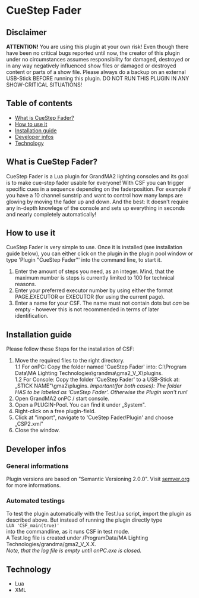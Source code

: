 # CueStep Fader

## Disclaimer
__ATTENTION!__
You are using this plugin at your own risk!
Even though there have been no critical bugs reported until now, the creator of this plugin under no circumstances assumes responsibility for damaged, destroyed or in any way negatively influenced show files or damaged or destroyed content or parts of a show file.
Please always do a backup on an external USB-Stick BEFORE running this plugin.
DO NOT RUN THIS PLUGIN IN ANY SHOW-CRITICAL SITUATIONS!


## Table of contents
* [What is CueStep Fader?](#what-is-cuestep-fader?)
* [How to use it](#how-to-use-it)
* [Installation guide](#installation-guide)
* [Developer infos](#developer-infos)
* [Technology](#technology)


## What is CueStep Fader?
CueStep Fader is a Lua plugin for GrandMA2 lighting consoles and its goal is to make cue-step fader usable for everyone!
With CSF you can trigger specific cues in a sequence depending on the faderposition. For example if you have a 10 channel sunstrip and want to control how many lamps are glowing by moving the fader up and down. And the best: It doesn't require any in-depth knowlege of the console and sets up everything in seconds and nearly completely automatically!


## How to use it
CueStep Fader is very simple to use. Once it is installed (see installation guide below), you can either click on the plugin in the plugin pool window or type 'Plugin "CueStep Fader"' into the command line, to start it.
1. Enter the amount of steps you need, as an integer. Mind, that the maximum number is steps is currently limited to 100 for technical reasons.
2. Enter your preferred executor number by using either the format PAGE.EXECUTOR or EXECUTOR (for using the current page).
3. Enter a name for your CSF. The name must not contain dots but _can_ be empty - however this is not recommended in terms of later identification.


## Installation guide
Please follow these Steps for the installation of CSF:
1. Move the required files to the right directory.<br> 
   1.1 For onPC: Copy the folder named 'CueStep Fader' into: C:\Program Data\MA Lighting Technologies\grandma\gma2_V_X\plugins.<br>
   1.2 For Console: Copy the folder 'CueStep Fader' to a USB-Stick at: „STICK NAME"\gma2\plugins.
   _Important(for both cases): The folder HAS to be labeled as 'CueStep Fader'. Otherwise the Plugin won't run!_
2. Open GrandMA2 onPC / start console.
3. Open a PLUGIN-Pool. You can find it under „System".
4. Right-click on a free plugin-field.
5. Click at "import", navigate to 'CueStep Fader/Plugin' and choose „CSP2.xml"
6. Close the window.

## Developer infos
### General informations
Plugin versions are based on "Semantic Versioning 2.0.0". Visit [semver.org](https://semver.org) for more informations.

### Automated testings
To test the plugin automatically with the Test.lua script, import the plugin as described above. But instead of running the plugin directly type<br>
    ```LUA 'CSF_main(true)'```<br>
into the commandline, as it runs CSF in test mode.<br>
A Test.log file is created under /ProgramData/MA Lighting Technologies/grandma/gma2_V_X.X.<br>
_Note, that the log file is empty until onPC.exe is closed._

## Technology
* Lua 
* XML
